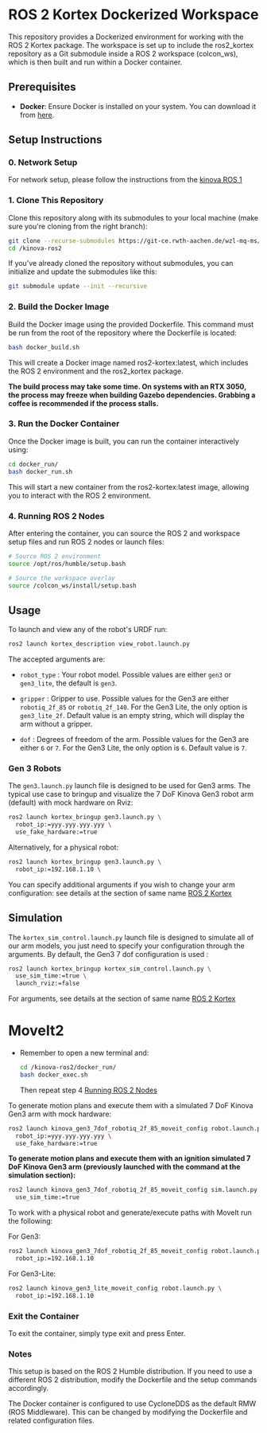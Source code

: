 # ROS 2 Kortex Dockerized Workspace

This repository provides a Dockerized environment for working with the ROS 2 Kortex package. The workspace is set up to include the ros2_kortex repository as a Git submodule inside a ROS 2 workspace (colcon_ws), which is then built and run within a Docker container.

## Prerequisites

- **Docker**: Ensure Docker is installed on your system. You can download it from [here](https://www.docker.com/get-started).

## Setup Instructions

### 0. Network Setup
For network setup, please follow the instructions from the  [kinova ROS 1](https://git-ce.rwth-aachen.de/wzl-mq-ms/docker-ros/ros/kinova-ros)

### 1. Clone This Repository

Clone this repository along with its submodules to your local machine (make sure you're cloning from the right branch):

```sh
git clone --recurse-submodules https://git-ce.rwth-aachen.de/wzl-mq-ms/docker-ros/ros2/kinova-ros2
cd /kinova-ros2
```
If you’ve already cloned the repository without submodules, you can initialize and update the submodules like this:

```sh
git submodule update --init --recursive
```

### 2. Build the Docker Image

Build the Docker image using the provided Dockerfile. This command must be run from the root of the repository where the Dockerfile is located:

```sh
bash docker_build.sh
```
This will create a Docker image named ros2-kortex:latest, which includes the ROS 2 environment and the ros2_kortex package.

**The build process may take some time. On systems with an RTX 3050, the process may freeze when building Gazebo dependencies. Grabbing a coffee is recommended if the process stalls.**


### 3. Run the Docker Container

Once the Docker image is built, you can run the container interactively using:

```sh
cd docker_run/
bash docker_run.sh
```

This will start a new container from the ros2-kortex:latest image, allowing you to interact with the ROS 2 environment.

### 4. Running ROS 2 Nodes

After entering the container, you can source the ROS 2 and workspace setup files and run ROS 2 nodes or launch files:

```sh
# Source ROS 2 environment
source /opt/ros/humble/setup.bash

# Source the workspace overlay
source /colcon_ws/install/setup.bash

```

## Usage

To launch and view any of the robot's URDF run:
```sh
ros2 launch kortex_description view_robot.launch.py
```
The accepted arguments are:

- `robot_type` : Your robot model. Possible values are either `gen3` or `gen3_lite`, the default is `gen3`.

- `gripper` : Gripper to use. Possible values for the Gen3 are either `robotiq_2f_85` or `robotiq_2f_140`. For the Gen3 Lite, the only option is `gen3_lite_2f`. Default value is an empty string, which will display the arm without a gripper.

- `dof` : Degrees of freedom of the arm. Possible values for the Gen3 are either `6` or `7`. For the Gen3 Lite, the only option is `6`. Default value is `7`.

### Gen 3 Robots

The `gen3.launch.py` launch file is designed to be used for Gen3 arms. The typical use case to bringup and visualize the 7 DoF Kinova Gen3 robot arm (default) with mock hardware on Rviz:
```sh
ros2 launch kortex_bringup gen3.launch.py \
  robot_ip:=yyy.yyy.yyy.yyy \
  use_fake_hardware:=true
```

Alternatively, for a physical robot:
```sh
ros2 launch kortex_bringup gen3.launch.py \
  robot_ip:=192.168.1.10 \
```

You can specify additional arguments if you wish to change your arm configuration: see details at the section of same name [ROS 2 Kortex](https://github.com/Kinovarobotics/ros2_kortex?tab=readme-ov-file#gen-3-robots)

## Simulation

The `kortex_sim_control.launch.py` launch file is designed to simulate all of our arm models, you just need to specify your configuration through the arguments. By default, the Gen3 7 dof configuration is used :

```sh
ros2 launch kortex_bringup kortex_sim_control.launch.py \
  use_sim_time:=true \
  launch_rviz:=false
```

For arguments, see details at the section of same name [ROS 2 Kortex](https://github.com/Kinovarobotics/ros2_kortex?tab=readme-ov-file#simulation)

# MoveIt2

* Remember to open a new terminal and:
  ```sh
  cd /kinova-ros2/docker_run/
  bash docker_exec.sh
  ```
  Then repeat step 4 [Running ROS 2 Nodes](https://git-ce.rwth-aachen.de/wzl-mq-ms/docker-ros/ros2/kinova-ros2/-/edit/devel_lmanasses/README.md?ref_type=heads#4-running-ros-2-nodes)


To generate motion plans and execute them with a simulated 7 DoF Kinova Gen3 arm with mock hardware:

```sh
ros2 launch kinova_gen3_7dof_robotiq_2f_85_moveit_config robot.launch.py \
  robot_ip:=yyy.yyy.yyy.yyy \
  use_fake_hardware:=true
```

**To generate motion plans and execute them with an ignition simulated 7 DoF Kinova Gen3 arm (previously launched with the command at the simulation section):**

```sh
ros2 launch kinova_gen3_7dof_robotiq_2f_85_moveit_config sim.launch.py \
  use_sim_time:=true
```

To work with a physical robot and generate/execute paths with MoveIt run the following:

For Gen3:
```sh
ros2 launch kinova_gen3_7dof_robotiq_2f_85_moveit_config robot.launch.py \
  robot_ip:=192.168.1.10
```
For Gen3-Lite:
```sh
ros2 launch kinova_gen3_lite_moveit_config robot.launch.py \
  robot_ip:=192.168.1.10
```

### Exit the Container

To exit the container, simply type exit and press Enter.


### Notes

This setup is based on the ROS 2 Humble distribution. If you need to use a different ROS 2 distribution, modify the Dockerfile and the setup commands accordingly.

The Docker container is configured to use CycloneDDS as the default RMW (ROS Middleware). This can be changed by modifying the Dockerfile and related configuration files.